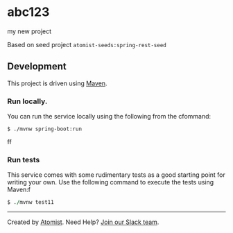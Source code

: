# abc123
my new project

Based on seed project `atomist-seeds:spring-rest-seed`

## Development

This project is driven using [Maven][mvn].

[mvn]: https://maven.apache.org/ (Maven)

### Run locally.

You can run the service locally using the following from the cfommand:

```
$ ./mvnw spring-boot:run
```
ff
### Run tests

This service comes with some rudimentary tests as a good starting
point for writing your own.  Use the following command to execute the
tests using Maven:f

```f
$ ./mvnw test11
```

---

Created by [Atomist][atomist].
Need Help?  [Join our Slack team][slack].

[atomist]: https://www.atomist.com/ (Atomist - How Teams Deliver Software)
[slack]: https://join.atomist.com/ (Atomist Community Slack Workspace)
